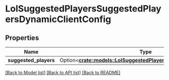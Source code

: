 # LolSuggestedPlayersSuggestedPlayersDynamicClientConfig

## Properties

Name | Type | Description | Notes
------------ | ------------- | ------------- | -------------
**suggested_players** | Option<[**crate::models::LolSuggestedPlayersSuggestedPlayersConfig**](LolSuggestedPlayersSuggestedPlayersConfig.md)> |  | [optional]

[[Back to Model list]](../README.md#documentation-for-models) [[Back to API list]](../README.md#documentation-for-api-endpoints) [[Back to README]](../README.md)



